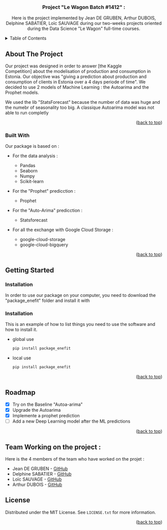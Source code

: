 <a name="readme-top"></a>

<!-- PROJECT LOGO -->
<br />
<div align="center">

  <h3 align="center"> Project "Le Wagon Batch  #1412" : </h3>

  <p align="center">
    Here is the project implemented by Jean DE GRUBEN, Arthur DUBOIS, Delphine SABATIER, Loïc SAUVAGE during our two-weeks projects oriented during the Data Science "Le Wagon" full-time courses.
  </p>
</div>

<!-- TABLE OF CONTENTS -->
<details>
  <summary> Table of Contents</summary>
  <ol>
    <li>
      <a href="#about-the-project"> About The Project</a>
      <ul>
        <li><a href="#built-with"> Built With</a></li>
      </ul>
    </li>
    <li>
      <a href="#getting-started"> Getting Started</a>
      <ul>
        <li><a href="#prerequisites">Prerequisites</a></li>
        <li><a href="#installation">Installation</a></li>
      </ul>
    </li>
    <li><a href="#usage">Usage</a></li>
    <li><a href="#roadmap">Roadmap</a></li>
    <li><a href="#contributing">Contributing</a></li>
    <li><a href="#license">License</a></li>
    <li><a href="#contact">Contact</a></li>
    <li><a href="#acknowledgments">Acknowledgments</a></li>
  </ol>
</details>

<!-- ABOUT THE PROJECT -->
## About The Project

Our project was designed in order to answer [the Kaggle Competition] about the modelisation of production and consumption in Estonia. Our objective was "giving a prediction about production and consumption of clients in Estonia over a 4 days periode of time". We decided to use 2 models of Machine Learning : the Autoarima and the Prophet models.

We used the lib "StatsForecast" because  the number of data was huge and the numebr of seasonality too big. A classique Autoarima model was not able to run completly

<p align="right">(<a href="#readme-top">back to top</a>)</p>

### Built With

Our package is based on :

* For the data analysis :
  - Pandas
  - Seaborn
  - Numpy
  - Scikit-learn

* For the "Prophet" predicction :
  - Prophet

* For the "Auto-Arima" predicction :
  - Statsforecast

* For all the exchange with Google Cloud Storage :
  - google-cloud-storage
  - google-cloud-bigquery

<p align="right">(<a href="#readme-top">back to top</a>)</p>


<!-- GETTING STARTED -->
## Getting Started

### Installation
In order to use our package on your computer, you need to download the "package_enefit" folder and install it with

### Installation

This is an example of how to list things you need to use the software and how to install it.
* global use
  ```sh
  pip install package_enefit
  ```

* local use
  ```sh
  pip install package_enefit
  ```
  
<p align="right">(<a href="#readme-top">back to top</a>)</p>

<!-- ROADMAP -->
## Roadmap

- [x] Try on the Baseline "Autoa-arima"
- [x] Upgrade the Autoarima
- [x] Implemente a prophet prediction
- [ ] Add a new Deep Learning model after the ML predictions

<p align="right">(<a href="#readme-top">back to top</a>)</p>

<!-- CONTRIBUTING -->
## Team Working on the project :

Here is the 4 members of the team who have worked on the projet :
- Jean DE GRUBEN - [GitHub](https://github.com/jdgruben)
- Delphine SABATIER - [GitHub](https://github.com/DelphineSabatier)
- Loïc SAUVAGE - [GitHub](https://github.com/LoloLeCode/LoloLeCode)
- Arthur DUBOIS - [GitHub](https://github.com/Zebho)

<!-- LICENSE -->
## License

Distributed under the MIT License.
See `LICENSE.txt` for more information.

<p align="right">(<a href="#readme-top">back to top</a>)</p>

